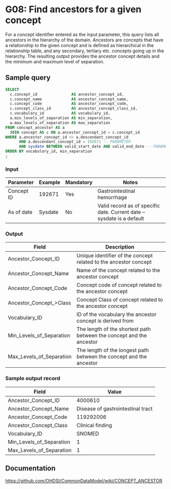 # G08: Find ancestors for a given concept

For a concept identifier entered as the input parameter, this query lists all ancestors in the hierarchy of the domain. Ancestors are concepts that have a relationship to the given concept and is defined as hierarchical in the relationship table, and any secondary, tertiary etc. concepts going up in the hierarchy. The resulting output provides the ancestor concept details and the minimum and maximum level of separation.

## Sample query

```sql
SELECT
  c.concept_id               AS ancestor_concept_id,
  c.concept_name             AS ancestor_concept_name,
  c.concept_code             AS ancestor_concept_code,
  c.concept_class_id         AS ancestor_concept_class_id,
  c.vocabulary_id            AS vocabulary_id,
  a.min_levels_of_separation AS min_separation,
  a.max_levels_of_separation AS max_separation
FROM concept_ancestor AS a
  JOIN concept AS c ON a.ancestor_concept_id = c.concept_id
WHERE a.ancestor_concept_id <> a.descendant_concept_id
      AND a.descendant_concept_id = 192671 -- PARAMETER
      AND sysdate BETWEEN valid_start_date AND valid_end_date -- PARAMETER
ORDER BY vocabulary_id, min_separation
;
```
### Input

|  Parameter |  Example |  Mandatory |  Notes |
| --- | --- | --- | --- |
|  Concept ID |  192671 |  Yes | Gastrointestinal hemorrhage |
|  As of date |  Sysdate |  No | Valid record as of specific date. Current date – sysdate is a default |

### Output

|  Field |  Description |
| --- | --- |
|  Ancestor_Concept_ID |  Unique identifier of the concept related to the ancestor concept |
|  Ancestor_Concept_Name |  Name of the concept related to the ancestor concept |
|  Ancestor_Concept_Code |  Concept code of concept related to the ancestor concept |
|  Ancestor_Concept_>Class |  Concept Class of concept related to the ancestor concept |
|  Vocabulary_ID |  ID of the vocabulary the ancestor concept is derived from |
|  Min_Levels_of_Separation |  The length of the shortest path between the concept and the ancestor |
|  Max_Levels_of_Separation |  The length of the longest path between the concept and the ancestor |

### Sample output record

|  Field |  Value |
| --- | --- |
|  Ancestor_Concept_ID |  4000610 |
|  Ancestor_Concept_Name |  Disease of gastrointestinal tract |
|  Ancestor_Concept_Code |  119292006 |
|  Ancestor_Concept_Class |  Clinical finding |
|  Vocabulary_ID |  SNOMED |
|  Min_Levels_of_Separation |  1 |
|  Max_Levels_of_Separation |  1 |

## Documentation
https://github.com/OHDSI/CommonDataModel/wiki/CONCEPT_ANCESTOR
